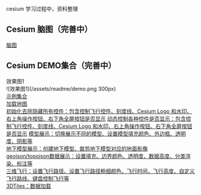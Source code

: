 cesium 学习过程中，资料整理
## Cesium 脑图（完善中）
[脑图](http://naotu.baidu.com/file/1bb0734b72b6f7efb888a93a2cb642ce)  
## Cesium DEMO集合（完善中）
效果图1  
![效果图1](/assets/readme/demo.png 300px)  
[示例集合](https://songliuchen.github.io/cesium)  
[加载地图](https://songliuchen.github.io/cesium/base/load_cesium.html)    
[初始化去除隐藏所有控件：包含控制飞行控件、刻度线、Cesium Logo 和水印、右上角操作按钮、右下角全屏按钮是否显示](https://songliuchen.github.io/cesium/base/load_cesium2.html) 
[动态控制各种控件是否显示：包含控制飞行控件、刻度线、Cesium Logo 和水印、右上角操作按钮、右下角全屏按钮是否显示](https://songliuchen.github.io/cesium/base/load_cesium3.html)
[模型展示：切换展示不同的模型、设置模型填充颜色、外边框、透明度、阴影等](https://songliuchen.github.io/cesium/model/show.html)    
[地下模型展示：创建地下模型、裁剪地下模型对应的地面影像](https://songliuchen.github.io/cesium/model/show_underline.html)  
[geojson/topojson数据展示：设置填充、边界颜色、透明度、数据高度、分类渲染、标注等](https://songliuchen.github.io/cesium/datasource/geojson.html)  
[三维飞行：设置飞行路径、设置飞行路径粗细颜色、飞行时间，飞行高度、自定义飞行路线、键盘控制飞行等](https://songliuchen.github.io/cesium/fly/fly.html)  
[3DTiles：数据加载](https://songliuchen.github.io/cesium/datasource/3dtiles.html)  
